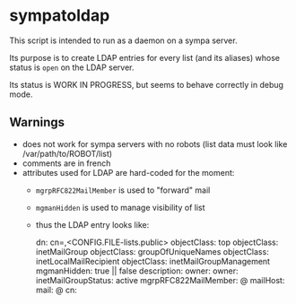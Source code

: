 # sympatoldap

This script is intended to run as a daemon on a sympa server.

Its purpose is to create LDAP entries for every list (and its aliases) whose
status is `open` on the LDAP server.

Its status is WORK IN PROGRESS, but seems to behave correctly in debug mode.

## Warnings

* does not work for sympa servers with no robots (list data must look like
  /var/path/to/ROBOT/list)
* comments are in french
* attributes used for LDAP are hard-coded for the moment:
  - `mgrpRFC822MailMember` is used to "forward" mail
  - `mgmanHidden` is used to manage visibility of list
  - thus the LDAP entry looks like:

    dn: cn=<LIST>,<CONFIG.FILE-lists.public>
    objectClass: top
    objectClass: inetMailGroup
    objectClass: groupOfUniqueNames
    objectClass: inetLocalMailRecipient
    objectClass: inetMailGroupManagement
    mgmanHidden: true || false
    description: <SUBJECT>
    owner: <OWNER-MAIL-1>
    owner: <OWNER-MAIL-2>
    inetMailGroupStatus: active
    mgrpRFC822MailMember: <LIST>@<ROBOT>
    mailHost: <ROBOT>
    mail: <LIST>@<DOMAIN>
    cn: <LIST>



